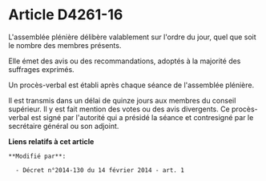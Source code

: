 # Article D4261-16

L'assemblée plénière délibère valablement sur l'ordre du jour, quel que soit le nombre des membres présents. 

Elle émet des avis ou des recommandations, adoptés à la majorité des suffrages exprimés. 

Un procès-verbal est établi après chaque séance de l'assemblée plénière. 

Il est transmis dans un délai de quinze jours aux membres du conseil supérieur. Il y est fait mention des votes ou des avis
divergents. Ce procès-verbal est signé par l'autorité qui a présidé la séance et contresigné par le secrétaire général ou son
adjoint.

**Liens relatifs à cet article**

	**Modifié par**:

	  - Décret n°2014-130 du 14 février 2014 - art. 1
